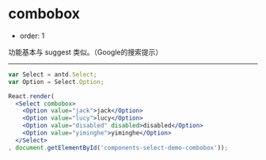 # combobox

- order: 1

功能基本与 suggest 类似。（Google的搜索提示）

---


````jsx
var Select = antd.Select;
var Option = Select.Option;

React.render(
  <Select combobox>
    <Option value="jack">jack</Option>
    <Option value="lucy">lucy</Option>
    <Option value="disabled" disabled>disabled</Option>
    <Option value="yiminghe">yiminghe</Option>
  </Select>
, document.getElementById('components-select-demo-combobox'));
````
